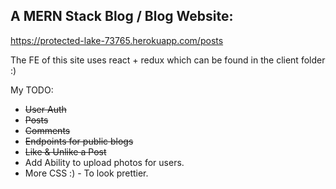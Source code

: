 ## A MERN Stack Blog / Blog Website:
https://protected-lake-73765.herokuapp.com/posts

The FE of this site uses react + redux which can be found in the client folder :)

My TODO:
- <del> User Auth </del>
- <del> Posts </del>
- <del> Comments </del>
- <del> Endpoints for public blogs </del>
- <del> Like & Unlike a Post </del>
- Add Ability to upload photos for users.
- More CSS :) - To look prettier.

